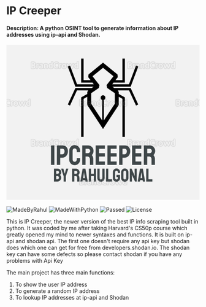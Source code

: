 # IP Creeper
#### Description: A python OSINT tool to generate information about IP addresses using ip-api and Shodan.

<p align="center">
  <img src="https://github.com/RahulGonal/IpCreeper/blob/0981569365f1d1d1458feaf9d0250c05de89336e/preview.png" />
</p>

![MadeByRahul](https://img.shields.io/badge/Made%20By-RahulGonal-orange)
![MadeWithPython](https://img.shields.io/badge/Made%20With-Python-blue)
![Passed](https://img.shields.io/badge/Tests-Succesfully%20Passed-brightgreen)
![License](https://img.shields.io/badge/License-MIT-orange)


This is IP Creeper, the newer version of the best IP info scraping tool built in python.
It was coded by me after taking Harvard's CS50p course which greatly opened my mind to newer syntaxes and functions. It is built on ip-api and shodan api.
The first one doesn't require any api key but shodan does which one can get for free from developers.shodan.io.
The shodan key can have some defects so please contact shodan if you have any problems with Api Key

The main project has three main functions:
1. To show the user IP address
2. To generate a random IP address
3. To lookup IP addresses at ip-api and Shodan

